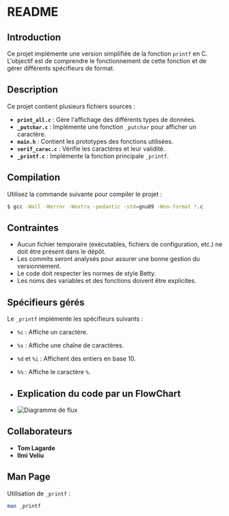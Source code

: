 # README

## Introduction
Ce projet implémente une version simplifiée de la fonction `printf` en C. L'objectif est de comprendre le fonctionnement de cette fonction et de gérer différents spécifieurs de format.

## Description
Ce projet contient plusieurs fichiers sources :

- **`print_all.c`** : Gère l'affichage des différents types de données.
- **`_putchar.c`** : Implémente une fonction `_putchar` pour afficher un caractère.
- **`main.h`** : Contient les prototypes des fonctions utilisées.
- **`verif_carac.c`** : Vérifie les caractères et leur validité.
- **`_printf.c`** : Implémente la fonction principale `_printf`.

## Compilation
Utilisez la commande suivante pour compiler le projet :

```sh
$ gcc -Wall -Werror -Wextra -pedantic -std=gnu89 -Wno-format *.c
```

## Contraintes
- Aucun fichier temporaire (exécutables, fichiers de configuration, etc.) ne doit être présent dans le dépôt.
- Les commits seront analysés pour assurer une bonne gestion du versionnement.
- Le code doit respecter les normes de style Betty.
- Les noms des variables et des fonctions doivent être explicites.

## Spécifieurs gérés
Le `_printf` implémente les spécifieurs suivants :
- `%c` : Affiche un caractère.
- `%s` : Affiche une chaîne de caractères.
- `%d` et `%i` : Affichent des entiers en base 10.
- `%%` : Affiche le caractère `%`.

- ## Explication du code par un FlowChart
- ![Diagramme de flux](https://github.com/user-attachments/assets/5266e9a6-d130-44c3-817b-08843873c8cf)


## Collaborateurs
- **Tom Lagarde**
- **Ilmi Veliu**

## Man Page
Utilisation de `_printf` :
```sh
man _printf
```

